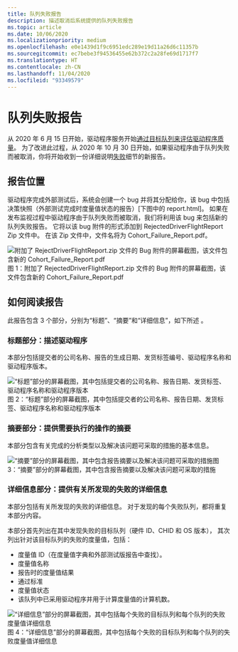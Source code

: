 ```yaml
---
title: 队列失败报告
description: 描述取消后系统提供的队列失败报告
ms.topic: article
ms.date: 10/06/2020
ms.localizationpriority: medium
ms.openlocfilehash: e0e1439d1f9c6951edc289e19d11a26d6c11357b
ms.sourcegitcommit: ec7bebe3f94536455e62b372c2a28fe69d1717f7
ms.translationtype: HT
ms.contentlocale: zh-CN
ms.lasthandoff: 11/04/2020
ms.locfileid: "93349579"
---
```

# <a name="cohort-failure-report"></a>队列失败报告

从 2020 年 6 月 15 日开始，驱动程序服务开始[通过目标队列来评估驱动程序质量](./overview-of-microsoft-driver-measure-dictionary.md#evaluating-by-targeting-cohort)。 为了改进此过程，从 2020 年 10 月 30 日开始，如果驱动程序由于队列失败而被取消，你将开始收到一份详细说明[失败](./overview-of-microsoft-driver-measure-dictionary.md#evaluating-by-targeting-cohort)细节的新报告。

## <a name="location-of-the-report"></a>报告位置

驱动程序完成外部测试后，系统会创建一个 bug 并将其分配给你，该 bug 中包括决策快照（外部测试完成时度量值状态的报告）[下图中的 report.html]。 如果在发布监视过程中驱动程序由于队列失败而被取消，我们将利用该 bug 来包括新的队列失败报告。 它将以该 bug 附件的形式添加到 RejectedDriverFlightReport Zip 文件中。 在该 Zip 文件中，文件名将为 Cohort_Failure_Report.pdf。

![附加了 RejectDriverFlightReport.zip 文件的 Bug 附件的屏幕截图，该文件包含新的 Cohort_Failure_Report.pdf](images/IDRReportBug.png) 图 1：附加了 RejectedDriverFlightReport.zip 文件的 Bug 附件的屏幕截图，该文件包含新的 Cohort_Failure_Report.pdf

## <a name="how-to-read-the-report"></a>如何阅读报告

此报告包含 3 个部分，分别为“标题”、“摘要”和“详细信息”，如下所述  。

### <a name="title-section-describes-the-driver"></a>标题部分：描述驱动程序

本部分包括提交者的公司名称、报告的生成日期、发货标签编号、驱动程序名称和驱动程序版本。

![“标题”部分的屏幕截图，其中包括提交者的公司名称、报告日期、发货标签、驱动程序名称和驱动程序版本](images/IDRReportTitle.png)图 2：“标题”部分的屏幕截图，其中包括提交者的公司名称、报告日期、发货标签、驱动程序名称和驱动程序版本

### <a name="summary-section-provides-a-summary-of-the-action-you-will-need-to-take"></a>摘要部分：提供需要执行的操作的摘要

本部分包含有关完成的分析类型以及解决该问题可采取的措施的基本信息。

![“摘要”部分的屏幕截图，其中包含报告摘要以及解决该问题可采取的措施](images/IDRReportSummary.png)图 3：“摘要”部分的屏幕截图，其中包含报告摘要以及解决该问题可采取的措施

### <a name="details-section-provides-details-about-the-failures-that-were-found"></a>详细信息部分：提供有关所发现的失败的详细信息

本部分包括有关所发现的失败的详细信息。 对于发现的每个失败队列，都将重复本部分内容。 

本部分首先列出在其中发现失败的目标队列（硬件 ID、CHID 和 OS 版本）， 其次列出针对该目标队列的失败的度量值，包括：

- 度量值 ID（在度量值字典和外部测试版报告中查找）。
- 度量值名称
- 报告时的度量值结果
- 通过标准
- 度量值状态
- 该队列中已采用驱动程序并用于计算度量值的计算机数。

![“详细信息”部分的屏幕截图，其中包括每个失败的目标队列和每个队列的失败度量值详细信息](images/IDRReportDetails.png)图 4：“详细信息”部分的屏幕截图，其中包括每个失败的目标队列和每个队列的失败度量值详细信息